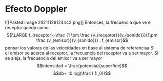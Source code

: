 # Efecto Doppler
![[Pasted image 20211128124442.png]]
Entonces, la frecuencia que ve el receptor queda como 
$$\LARGE f_{receptor}=\frac {1 \pm \frac {v_{receptor}}{v_{sonido}}}{1\pm \frac {v_{emisor}}{v_{sonido}}} . f_{emisor}$$
pensar los valores de las velocidades en base al sistema de referenciaa
Si el emisor se acerca al receptor, la frecuencia del receptor va a ser mayor. Si se aleja, la frecuencia del emisor va a ser mayor
$$intensidad = \frac{potencia}{superfice}$$
$$db= 10.log(\frac I {I_0})$$